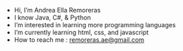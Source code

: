 - Hi, I’m Andrea Ella Remoreras
- I know Java, C#, & Python
- I’m interested in learning more programming languages 
- I’m currently learning html, css, and javascript
- How to reach me : remoreras.ae@gmail.com

<!---

--->
